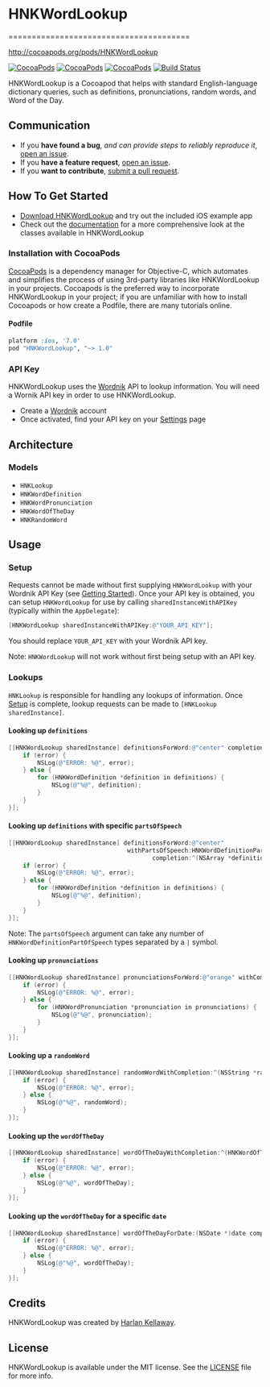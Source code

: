 # HNKWordLookup
=======================================

http://cocoapods.org/pods/HNKWordLookup

[![CocoaPods](https://img.shields.io/cocoapods/v/HNKWordLookup.svg)]()
[![CocoaPods](https://img.shields.io/cocoapods/l/HNKWordLookup.svg)](https://github.com/hkellaway/HNKWordLookup/blob/feature/readme/LICENSE)
[![CocoaPods](https://img.shields.io/cocoapods/p/HNKWordLookup.svg)]()
[![Build Status](https://travis-ci.org/hkellaway/HNKWordLookup.svg?branch=master)](https://travis-ci.org/hkellaway/HNKWordLookup)

HNKWordLookup is a Cocoapod that helps with standard English-language dictionary queries, such as definitions, pronunciations, random words, and Word of the Day.

## Communication

- If you **have found a bug**, _and can provide steps to reliably reproduce it_, [open an issue](https://github.com/hkellaway/HNKWordLookup/issues/new).
- If you **have a feature request**, [open an issue](https://github.com/hkellaway/HNKWordLookup/issues/new).
- If you **want to contribute**, [submit a pull request](https://github.com/hkellaway/HNKWordLookup/pulls).

## How To Get Started

- [Download HNKWordLookup](https://github.com/hkellaway/HNKWordLookup/archive/master.zip) and try out the included iOS example app
- Check out the [documentation](http://cocoadocs.org/docsets/HNKWordLookup/) for a more comprehensive look at the classes available in HNKWordLookup

### Installation with CocoaPods

[CocoaPods](http://cocoapods.org) is a dependency manager for Objective-C, which automates and simplifies the process of using 3rd-party libraries like HNKWordLookup in your projects. Cocoapods is the preferred way to incorporate HNKWordLookup in your project; if you are unfamiliar with how to install Cocoapods or how create a Podfile, there are many tutorials online.

#### Podfile

```ruby
platform :ios, '7.0'
pod "HNKWordLookup", "~> 1.0"
```

### API Key

HNKWordLookup uses the [Wordnik](http://developer.wordnik.com/docs.html) API to lookup information. You will need a Wornik API key in order to use HNKWordLookup.

* Create a [Wordnik](https://www.wordnik.com/signup) account
* Once activated, find your API key on your [Settings](https://www.wordnik.com/users/edit) page

## Architecture

### Models

- `HNKLookup`
- `HNKWordDefinition`
- `HNKWordPronunciation`
- `HNKWordOfTheDay`
- `HNKRandomWord`

## Usage

### Setup

Requests cannot be made without first supplying `HNKWordLookup` with your Wordnik API Key (see [Getting Started](#getting-started)). Once your API key is obtained, you can setup `HNKWordLookup` for use by calling `sharedInstanceWithAPIKey` (typically within the `AppDelegate`):

```objective-c
[HNKWordLookup sharedInstanceWithAPIKey:@"YOUR_API_KEY"];
```

You should replace `YOUR_API_KEY` with your Wordnik API key.

Note: `HNKWordLookup` will not work without first being setup with an API key.

### Lookups

`HNKLookup` is responsible for handling any lookups of information. Once [Setup](#setup) is complete, lookup requests can be made to `[HNKLookup sharedInstance]`.

#### Looking up `definitions`

```objective-c
[[HNKWordLookup sharedInstance] definitionsForWord:@"center" completion:^(NSArray *definitions, NSError *error) {
    if (error) {
        NSLog(@"ERROR: %@", error);
    } else {
        for (HNKWordDefinition *definition in definitions) {
	        NSLog(@"%@", definition);
		}
    }
}];
```

#### Looking up `definitions` with specific `partsOfSpeech`

```objective-c
[[HNKWordLookup sharedInstance] definitionsForWord:@"center" 
                                 withPartsOfSpeech:HNKWordDefinitionPartOfSpeechNoun | HNKWordDefinitionPartOfSpeechVerbTransitive
                                        completion:^(NSArray *definitions, NSError *error) {
    if (error) {
        NSLog(@"ERROR: %@", error);
    } else {
        for (HNKWordDefinition *definition in definitions) {
	        NSLog(@"%@", definition);
		}
    }
}];
```

Note: The `partsOfSpeech` argument can take any number of `HNKWordDefinitionPartOfSpeech` types separated by a `|` symbol.

#### Looking up `pronunciations`

```objective-c
[[HNKWordLookup sharedInstance] pronunciationsForWord:@"orange" withCompletion:^(NSArray *pronunciations, NSError *error) {
    if (error) {
        NSLog(@"ERROR: %@", error);
    } else {
        for (HNKWordPronunciation *pronunciation in pronunciations) {
	        NSLog(@"%@", pronunciation);
		}
    }
}];
```

#### Looking up a `randomWord`

```objective-c
[[HNKWordLookup sharedInstance] randomWordWithCompletion:^(NSString *randomWord, NSError *error) {
    if (error) {
        NSLog(@"ERROR: %@", error);
    } else {
	    NSLog(@"%@", randomWord);
    }
}];
```

#### Looking up the `wordOfTheDay`

```objective-c
[[HNKWordLookup sharedInstance] wordOfTheDayWithCompletion:^(HNKWordOfTheDay *wordOfTheDay, NSError *error) {
    if (error) {
        NSLog(@"ERROR: %@", error);
    } else {
		NSLog(@"%@", wordOfTheDay);
    }
}];
```

#### Looking up the `wordOfTheDay` for a specific `date`

```objective-c
[[HNKWordLookup sharedInstance] wordOfTheDayForDate:(NSDate *)date completion:^(HNKWordOfTheDay *wordOfTheDay, NSError *error) {
    if (error) {
        NSLog(@"ERROR: %@", error);
    } else {
		NSLog(@"%@", wordOfTheDay);
    }
}];
```

## Credits

HNKWordLookup was created by [Harlan Kellaway](http://harlankellaway.com).

## License

HNKWordLookup is available under the MIT license. See the [LICENSE](https://github.com/hkellaway/HNKWordLookup/blob/feature/readme/LICENSE) file for more info.